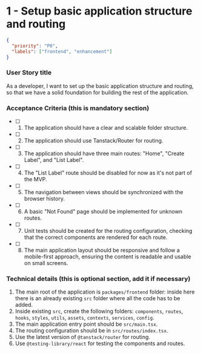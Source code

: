 # 1 - Setup basic application structure and routing

```json
{
  "priority": "P0",
  "labels": ["frontend", "enhancement"]
}
```

### User Story title

As a developer, I want to set up the basic application structure and routing, so that we have a solid foundation for building the rest of the application.

### Acceptance Criteria (this is mandatory section)

- [ ] 1. The application should have a clear and scalable folder structure.
- [ ] 2. The application should use Tanstack/Router for routing.
- [ ] 3. The application should have three main routes: "Home", "Create Label", and "List Label".
- [ ] 4. The "List Label" route should be disabled for now as it's not part of the MVP.
- [ ] 5. The navigation between views should be synchronized with the browser history.
- [ ] 6. A basic "Not Found" page should be implemented for unknown routes.
- [ ] 7. Unit tests should be created for the routing configuration, checking that the correct components are rendered for each route.
- [ ] 8. The main application layout should be responsive and follow a mobile-first approach, ensuring the content is readable and usable on small screens.

### Technical details (this is optional section, add it if necessary)

1.  The main root of the application is `packages/frontend` folder: inside here there is an already existing `src` folder where all the code has to be added.
2.  Inside existing `src`, create the following folders: `components`, `routes`, `hooks`, `styles`, `utils`, `assets`, `contexts`, `services`, `config`.
3.  The main application entry point should be `src/main.tsx`.
4.  The routing configuration should be in `src/routes/index.tsx`.
5.  Use the latest version of `@tanstack/router` for routing.
6.  Use `@testing-library/react` for testing the components and routes.
